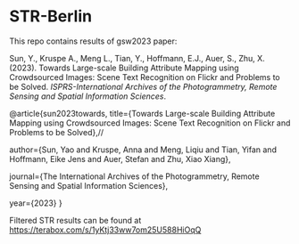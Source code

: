 # STR-Berlin
This repo contains results of gsw2023 paper: 

Sun, Y., Kruspe A., Meng L., Tian, Y., Hoffmann, E.J., Auer, S., Zhu, X. (2023). Towards Large-scale Building Attribute Mapping using Crowdsourced Images: Scene Text Recognition on Flickr and Problems to be Solved. _ISPRS-International Archives of the Photogrammetry, Remote Sensing and Spatial Information Sciences_.

@article{sun2023towards,
  title={Towards Large-scale Building Attribute Mapping using Crowdsourced Images: Scene Text Recognition on Flickr and Problems to be Solved},//
  
  author={Sun, Yao and Kruspe, Anna and Meng, Liqiu and Tian, Yifan and Hoffmann, Eike Jens and Auer, Stefan and Zhu, Xiao Xiang},
  
  journal={The International Archives of the Photogrammetry, Remote Sensing and Spatial Information Sciences},
  
  year={2023}
}

Filtered STR results can be found at https://terabox.com/s/1yKtj33ww7om25U588HiOqQ
